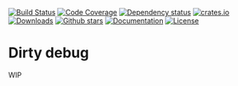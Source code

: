 [![Build Status](https://github.com/orium/dirty-debug/workflows/CI/badge.svg)](https://github.com/orium/dirty-debug/actions?query=workflow%3ACI)
[![Code Coverage](https://codecov.io/gh/orium/dirty-debug/branch/master/graph/badge.svg)](https://codecov.io/gh/orium/dirty-debug)
[![Dependency status](https://deps.rs/repo/github/orium/dirty-debug/status.svg)](https://deps.rs/repo/github/orium/dirty-debug)
[![crates.io](https://img.shields.io/crates/v/dirty-debug.svg)](https://crates.io/crates/dirty-debug)
[![Downloads](https://img.shields.io/crates/d/dirty-debug.svg)](https://crates.io/crates/dirty-debug)
[![Github stars](https://img.shields.io/github/stars/orium/dirty-debug.svg?logo=github)](https://github.com/orium/dirty-debug/stargazers)
[![Documentation](https://docs.rs/dirty-debug/badge.svg)](https://docs.rs/dirty-debug/)
[![License](https://img.shields.io/crates/l/dirty-debug.svg)](./LICENSE.md)

# Dirty debug

<!-- cargo-rdme start -->

WIP

<!-- cargo-rdme end -->
